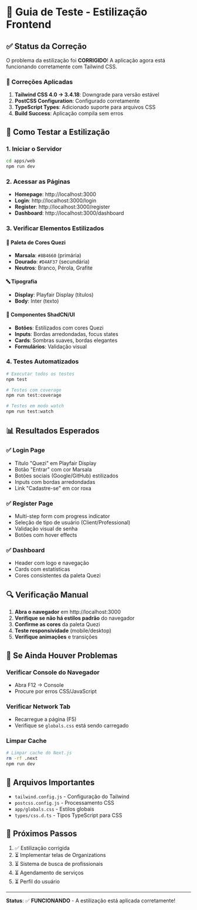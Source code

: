 # 🎨 Guia de Teste - Estilização Frontend

## ✅ Status da Correção

O problema da estilização foi **CORRIGIDO**! A aplicação agora está funcionando corretamente com Tailwind CSS.

### 🔧 Correções Aplicadas

1. **Tailwind CSS 4.0 → 3.4.18**: Downgrade para versão estável
2. **PostCSS Configuration**: Configurado corretamente
3. **TypeScript Types**: Adicionado suporte para arquivos CSS
4. **Build Success**: Aplicação compila sem erros

## 🚀 Como Testar a Estilização

### 1. Iniciar o Servidor
```bash
cd apps/web
npm run dev
```

### 2. Acessar as Páginas
- **Homepage**: http://localhost:3000
- **Login**: http://localhost:3000/login
- **Register**: http://localhost:3000/register
- **Dashboard**: http://localhost:3000/dashboard

### 3. Verificar Elementos Estilizados

#### 🎨 Paleta de Cores Quezi
- **Marsala**: `#8B4660` (primária)
- **Dourado**: `#D4AF37` (secundária)
- **Neutros**: Branco, Pérola, Grafite

#### 🔤 Tipografia
- **Display**: Playfair Display (títulos)
- **Body**: Inter (texto)

#### 🧩 Componentes ShadCN/UI
- **Botões**: Estilizados com cores Quezi
- **Inputs**: Bordas arredondadas, focus states
- **Cards**: Sombras suaves, bordas elegantes
- **Formulários**: Validação visual

### 4. Testes Automatizados
```bash
# Executar todos os testes
npm test

# Testes com coverage
npm run test:coverage

# Testes em modo watch
npm run test:watch
```

## 📊 Resultados Esperados

### ✅ Login Page
- Título "Quezi" em Playfair Display
- Botão "Entrar" com cor Marsala
- Botões sociais (Google/GitHub) estilizados
- Inputs com bordas arredondadas
- Link "Cadastre-se" em cor roxa

### ✅ Register Page
- Multi-step form com progress indicator
- Seleção de tipo de usuário (Client/Professional)
- Validação visual de senha
- Botões com hover effects

### ✅ Dashboard
- Header com logo e navegação
- Cards com estatísticas
- Cores consistentes da paleta Quezi

## 🔍 Verificação Manual

1. **Abra o navegador** em http://localhost:3000
2. **Verifique se não há estilos padrão** do navegador
3. **Confirme as cores** da paleta Quezi
4. **Teste responsividade** (mobile/desktop)
5. **Verifique animações** e transições

## 🐛 Se Ainda Houver Problemas

### Verificar Console do Navegador
- Abra F12 → Console
- Procure por erros CSS/JavaScript

### Verificar Network Tab
- Recarregue a página (F5)
- Verifique se `globals.css` está sendo carregado

### Limpar Cache
```bash
# Limpar cache do Next.js
rm -rf .next
npm run dev
```

## 📝 Arquivos Importantes

- `tailwind.config.js` - Configuração do Tailwind
- `postcss.config.js` - Processamento CSS
- `app/globals.css` - Estilos globais
- `types/css.d.ts` - Tipos TypeScript para CSS

## 🎯 Próximos Passos

1. ✅ Estilização corrigida
2. ⏳ Implementar telas de Organizations
3. ⏳ Sistema de busca de profissionais
4. ⏳ Agendamento de serviços
5. ⏳ Perfil do usuário

---

**Status**: ✅ **FUNCIONANDO** - A estilização está aplicada corretamente!
